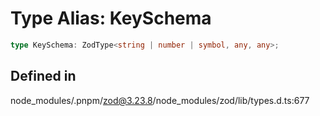# Type Alias: KeySchema

```ts
type KeySchema: ZodType<string | number | symbol, any, any>;
```

## Defined in

node\_modules/.pnpm/zod@3.23.8/node\_modules/zod/lib/types.d.ts:677
